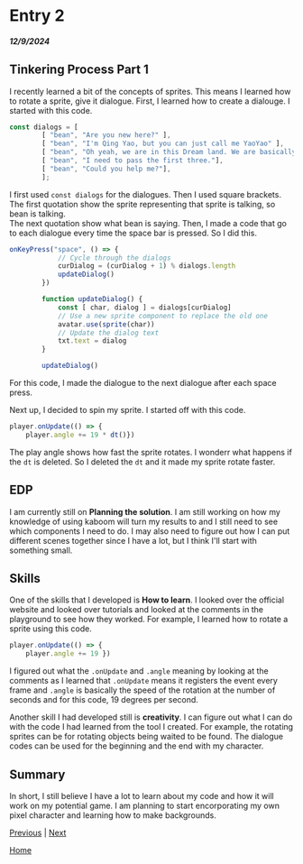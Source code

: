 # Entry 2
##### 12/9/2024

## Tinkering Process Part 1
I recently learned a bit of the concepts of sprites. This means I learned how to rotate a sprite, give it dialogue. First, I learned how to create a dialouge. I started with this code.
```js
const dialogs = [
        [ "bean", "Are you new here?" ],
        [ "bean", "I'm Qing Yao, but you can just call me YaoYao" ],
        [ "bean", "Oh yeah, we are in this Dream land. We are basically trapped in here and we have no choice but to go all through these levels or we will go to insanity."],
        [ "bean", "I need to pass the first three."],
        [ "bean", "Could you help me?"],
        ];
```
I first used `const dialogs` for the dialogues. Then I used square brackets. The first quotation show the sprite representing that sprite is talking, so bean is talking.   
The next quotation show what bean is saying. Then, I made a code that go to each dialogue every time the space bar is pressed. So I did this.
```js
onKeyPress("space", () => {
            // Cycle through the dialogs
            curDialog = (curDialog + 1) % dialogs.length
            updateDialog()
        })

        function updateDialog() {
            const [ char, dialog ] = dialogs[curDialog]
            // Use a new sprite component to replace the old one
            avatar.use(sprite(char))
            // Update the dialog text
            txt.text = dialog
        }

        updateDialog()
```
For this code, I made the dialogue to the next dialogue after each space press.

Next up, I decided to spin my sprite. I started off with this code.
```js
player.onUpdate(() => {
    player.angle += 19 * dt()})
```
The play angle shows how fast the sprite rotates. I wonderr what happens if the `dt` is deleted. So I deleted the `dt` and it made my sprite rotate faster.

## EDP
I am currently still on **Planning the solution**. I am still working on how my knowledge of using kaboom will turn my results to and I still need to see which components I need to do. I may also need to figure out how I can put different scenes together since I have a lot, but I think I'll start with something small.

## Skills
One of the skills that I developed is **How to learn**. I looked over the official website and looked over tutorials and looked at the comments in the playground to see how they worked. For example, I learned how to rotate a sprite using this code.
```js
player.onUpdate(() => {
    player.angle += 19 })
```
I figured out what the `.onUpdate` and `.angle` meaning by looking at the comments as I learned that `.onUpdate` means it registers the event every frame and `.angle` is basically the speed of the rotation at the number of seconds and for this code, 19 degrees per second.

Another skill I had developed still is **creativity**. I can figure out what I can do with the code I had learned from the tool I created. For example, the rotating sprites can be for rotating objects being waited to be found. The dialogue codes can be used for the beginning and the end with my character.

## Summary
In short, I still believe I have a lot to learn about my code and how it will work on my potential game. I am planning to start encorporating my own pixel character and learning how to make backgrounds.

[Previous](entry01.md) | [Next](entry03.md)

[Home](../README.md)
